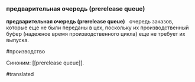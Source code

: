 ### предварительная очередь (prerelease queue)

**предварительная очередь (prerelease queue)**   очередь заказов, которые еще не были переданы в цех, поскольку их производственный буфер (надежное время производственного цикла) еще не требует их выпуска.

#производство

Синоним: [[prerelease queue]].

#translated
